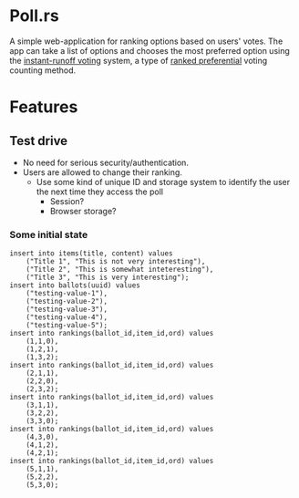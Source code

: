 # Poll.rs

A simple web-application for ranking options based on users' votes. The app 
can take a list of options and chooses the most preferred option using the
[instant-runoff voting] system, a type of [ranked preferential] voting counting
method.

[instant-runoff voting]: https://en.wikipedia.org/wiki/Instant-runoff_voting
[ranked preferential]: https://en.wikipedia.org/wiki/Ranked_voting

# Features

## Test drive

- No need for serious security/authentication.
- Users are allowed to change their ranking.
	- Use some kind of unique ID and storage system to identify the user the 
	next time they access the poll
		- Session?
		- Browser storage?

### Some initial state

```
insert into items(title, content) values
	("Title 1", "This is not very interesting"),
	("Title 2", "This is somewhat inteteresting"),
	("Title 3", "This is very interesting");
insert into ballots(uuid) values
	("testing-value-1"),
	("testing-value-2"),
	("testing-value-3"),
	("testing-value-4"),
	("testing-value-5");
insert into rankings(ballot_id,item_id,ord) values
	(1,1,0),
	(1,2,1),
	(1,3,2);
insert into rankings(ballot_id,item_id,ord) values
	(2,1,1),
	(2,2,0),
	(2,3,2);
insert into rankings(ballot_id,item_id,ord) values
	(3,1,1),
	(3,2,2),
	(3,3,0);
insert into rankings(ballot_id,item_id,ord) values
	(4,3,0),
	(4,1,2),
	(4,2,1);
insert into rankings(ballot_id,item_id,ord) values
	(5,1,1),
	(5,2,2),
	(5,3,0);
```

